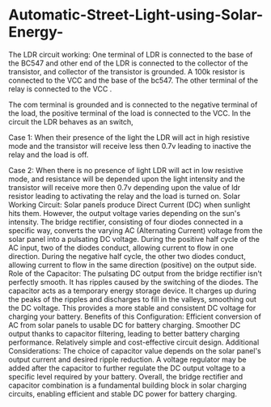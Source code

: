 # Automatic-Street-Light-using-Solar-Energy-
The LDR circuit working: One terminal of LDR is connected to the base of the BC547 and other end of the LDR is connected to the collector of the transistor, and collector of the transistor is grounded.
A 100k resistor is connected to the VCC and the base of the bc547. The other terminal of the relay is connected to the VCC .

The com terminal is grounded and is connected to the negative terminal of the load, the positive terminal of the load is connected to the VCC.
In the circuit the LDR behaves as an switch,

Case 1:
When their presence of the light the LDR will act in high resistive mode and the transistor will receive less then 0.7v leading to inactive the relay and the load is off.

Case 2:
When there is no presence of light LDR will act in low resistive mode, and resistance will be depended upon the light intensity and the transistor will receive more then 0.7v depending upon the value of ldr resistor leading to activating the relay and the load is turned on. Solar Working Circuit: Solar panels produce Direct Current (DC) when sunlight hits them. However, the output voltage varies depending on the sun's intensity. The bridge rectifier, consisting of four diodes connected in a specific way, converts the varying AC (Alternating Current) voltage from the solar panel into a pulsating DC voltage. During the positive half cycle of the AC input, two of the diodes conduct, allowing current to flow in one direction. During the negative half cycle, the other two diodes conduct, allowing current to flow in the same direction (positive) on the output side. Role of the Capacitor: The pulsating DC output from the bridge rectifier isn't perfectly smooth. It has ripples caused by the switching of the diodes. The capacitor acts as a temporary energy storage device. It charges up during the peaks of the ripples and discharges to fill in the valleys, smoothing out the DC voltage. This provides a more stable and consistent DC voltage for charging your battery. Benefits of this Configuration: Efficient conversion of AC from solar panels to usable DC for battery charging. Smoother DC output thanks to capacitor filtering, leading to better battery charging performance. Relatively simple and cost-effective circuit design. Additional Considerations: The choice of capacitor value depends on the solar panel's output current and desired ripple reduction. A voltage regulator may be added after the capacitor to further regulate the DC output voltage to a specific level required by your battery. Overall, the bridge rectifier and capacitor combination is a fundamental building block in solar charging circuits, enabling efficient and stable DC power for battery charging.

